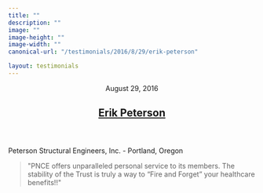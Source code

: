 ```yaml
---
title: ""
description: ""
image: ""
image-height: ""
image-width: ""
canonical-url: "/testimonials/2016/8/29/erik-peterson"

layout: testimonials
---
```

<div class="container main-body">
    <div class="row">
      <div class="col-12">
        <article class="testimony">
          <header>
            <div class="dateline">
              <time class="published" datetime="2016-08-29">August 29, 2016</time>
              <time class="updated" datetime="2016-09-11"></time>
            </div>
            <h1>
              <a href="/testimonials/2016/8/29/erik-peterson" rel="bookmark">Erik Peterson</a>
            </h1>
          </header>
          <div class="content">
            <p>Peterson Structural Engineers, Inc. - Portland, Oregon</p>
            <blockquote>"PNCE offers unparalleled personal service to its members. The stability of the Trust is
              truly a way to “Fire and Forget” your healthcare benefits!!"</blockquote>
          </div>
        </article>
    </div>
  </div>
  </div>